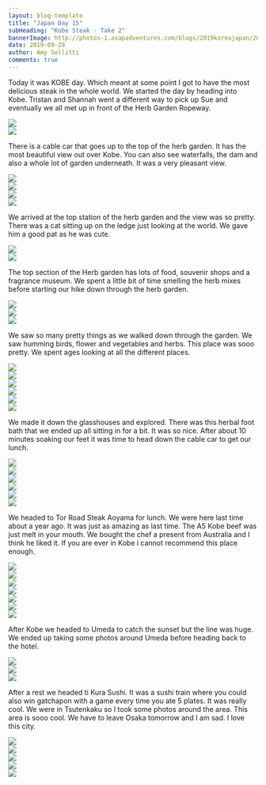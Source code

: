 ```yaml
---
layout: blog-template
title: "Japan Day 15"
subHeading: "Kobe Steak - Take 2"
bannerImage: http://photos-1.asapadventures.com/blogs/2019koreajapan/2019-09-28/IMG_2454.jpg_compressed.JPEG
date: 2019-09-28
author: Amy Sellitti
comments: true
---
```


Today it was KOBE day. Which meant at some point I got to have the most delicious steak in the whole world. We started the day by heading into Kobe. Tristan and Shannah went a different way to pick up Sue and eventually we all met up in front of the Herb Garden Ropeway.

<div class="center-image"><img src="http://photos-1.asapadventures.com/blogs/2019koreajapan/2019-09-28/IMG_20190928_091025.jpg_compressed.JPEG"/></div>
<div class="center-image"><img src="http://photos-1.asapadventures.com/blogs/2019koreajapan/2019-09-28/IMG_2430.jpg_compressed.JPEG"/></div>

There is a cable car that goes up to the top of the herb garden. It has the most beautiful view out over Kobe. You can also see waterfalls, the dam and also a whole lot of garden underneath. It was a very pleasant view.

<div class="center-image"><img src="http://photos-1.asapadventures.com/blogs/2019koreajapan/2019-09-28/IMG_20190928_105307.jpg_compressed.JPEG"/></div>
<div class="center-image"><img src="http://photos-1.asapadventures.com/blogs/2019koreajapan/2019-09-28/IMG_2433.jpg_compressed.JPEG"/></div>
<div class="center-image"><img src="http://photos-1.asapadventures.com/blogs/2019koreajapan/2019-09-28/IMG_2436.jpg_compressed.JPEG"/></div>
<div class="center-image"><img src="http://photos-1.asapadventures.com/blogs/2019koreajapan/2019-09-28/IMG_2437.jpg_compressed.JPEG"/></div>

We arrived at the top station of the herb garden and the view was so pretty. There was a cat sitting up on the ledge just looking at the world. We gave him a good pat as he was cute.

<div class="center-image"><img src="http://photos-1.asapadventures.com/blogs/2019koreajapan/2019-09-28/IMG_20190928_110041.jpg_compressed.JPEG"/></div>
<div class="center-image"><img src="http://photos-1.asapadventures.com/blogs/2019koreajapan/2019-09-28/IMG_20190928_110332.jpg_compressed.JPEG"/></div>

The top section of the Herb garden has lots of food, souvenir shops and a fragrance museum. We spent a little bit of time smelling the herb mixes before starting our hike down through the herb garden.

<div class="center-image"><img src="http://photos-1.asapadventures.com/blogs/2019koreajapan/2019-09-28/IMG_20190928_111058.jpg_compressed.JPEG"/></div>
<div class="center-image"><img src="http://photos-1.asapadventures.com/blogs/2019koreajapan/2019-09-28/IMG_2448.jpg_compressed.JPEG"/></div>
<div class="center-image"><img src="http://photos-1.asapadventures.com/blogs/2019koreajapan/2019-09-28/IMG_2452.jpg_compressed.JPEG"/></div>

We saw so many pretty things as we walked down through the garden. We saw humming birds, flower and vegetables and herbs. This place was sooo pretty. We spent ages looking at all the different places.

<div class="center-image"><img src="http://photos-1.asapadventures.com/blogs/2019koreajapan/2019-09-28/IMG_2454.jpg_compressed.JPEG"/></div>
<div class="center-image"><img src="http://photos-1.asapadventures.com/blogs/2019koreajapan/2019-09-28/IMG_2461.jpg_compressed.JPEG"/></div>
<div class="center-image"><img src="http://photos-1.asapadventures.com/blogs/2019koreajapan/2019-09-28/IMG_20190928_113854.jpg_compressed.JPEG"/></div>
<div class="center-image"><img src="http://photos-1.asapadventures.com/blogs/2019koreajapan/2019-09-28/IMG_2469.jpg_compressed.JPEG"/></div>
<div class="center-image"><img src="http://photos-1.asapadventures.com/blogs/2019koreajapan/2019-09-28/IMG_2471.jpg_compressed.JPEG"/></div>
<div class="center-image"><img src="http://photos-1.asapadventures.com/blogs/2019koreajapan/2019-09-28/IMG_2481.jpg_compressed.JPEG"/></div>

We made it down the glasshouses and explored. There was this herbal foot bath that we ended up all sitting in for a bit. It was so nice. After about 10 minutes soaking our feet it was time to head down the cable car to get our lunch.

<div class="center-image"><img src="http://photos-1.asapadventures.com/blogs/2019koreajapan/2019-09-28/IMG_2494.jpg_compressed.JPEG"/></div>
<div class="center-image"><img src="http://photos-1.asapadventures.com/blogs/2019koreajapan/2019-09-28/IMG_2489.jpg_compressed.JPEG"/></div>
<div class="center-image"><img src="http://photos-1.asapadventures.com/blogs/2019koreajapan/2019-09-28/IMG_2483.jpg_compressed.JPEG"/></div>
<div class="center-image"><img src="http://photos-1.asapadventures.com/blogs/2019koreajapan/2019-09-28/IMG_20190928_120201.jpg_compressed.JPEG"/></div>
<div class="center-image"><img src="http://photos-1.asapadventures.com/blogs/2019koreajapan/2019-09-28/IMG_20190928_120340.jpg_compressed.JPEG"/></div>
<div class="center-image"><img src="http://photos-1.asapadventures.com/blogs/2019koreajapan/2019-09-28/IMG_2498.jpg_compressed.JPEG"/></div>

We headed to Tor Road Steak Aoyama for lunch. We were here last time about a year ago. It was just as amazing as last time. The A5 Kobe beef was just melt in your mouth. We bought the chef a present from Australia and I think he liked it. If you are ever in Kobe i cannot recommend this place enough.

<div class="center-image"><img src="http://photos-1.asapadventures.com/blogs/2019koreajapan/2019-09-28/IMG_20190928_131703.jpg_compressed.JPEG"/></div>
<div class="center-image"><img src="http://photos-1.asapadventures.com/blogs/2019koreajapan/2019-09-28/IMG_20190928_133622.jpg_compressed.JPEG"/></div>
<div class="center-image"><img src="http://photos-1.asapadventures.com/blogs/2019koreajapan/2019-09-28/IMG_20190928_134442.jpg_compressed.JPEG"/></div>
<div class="center-image"><img src="http://photos-1.asapadventures.com/blogs/2019koreajapan/2019-09-28/IMG_20190928_141000.jpg_compressed.JPEG"/></div>
<div class="center-image"><img src="http://photos-1.asapadventures.com/blogs/2019koreajapan/2019-09-28/IMG_2507.jpg_compressed.JPEG"/></div>
<div class="center-image"><img src="http://photos-1.asapadventures.com/blogs/2019koreajapan/2019-09-28/IMG_2520.jpg_compressed.JPEG"/></div>
<div class="center-image"><img src="http://photos-1.asapadventures.com/blogs/2019koreajapan/2019-09-28/IMG_2523.jpg_compressed.JPEG"/></div>

After Kobe we headed to Umeda to catch the sunset but the line was huge. We ended up taking some photos around Umeda before heading back to the hotel.

<div class="center-image"><img src="http://photos-1.asapadventures.com/blogs/2019koreajapan/2019-09-28/IMG_2533.jpg_compressed.JPEG"/></div>
<div class="center-image"><img src="http://photos-1.asapadventures.com/blogs/2019koreajapan/2019-09-28/IMG_2541.jpg_compressed.JPEG"/></div>
<div class="center-image"><img src="http://photos-1.asapadventures.com/blogs/2019koreajapan/2019-09-28/IMG_2545.jpg_compressed.JPEG"/></div>

After a rest we headed ti Kura Sushi. It was a sushi train where you could also win gatchapon with a game every time you ate 5 plates. It was really cool. We were in Tsutenkaku so I took some photos around the area. This area is sooo cool. We have to leave Osaka tomorrow and I am sad. I love this city.

<div class="center-image"><img src="http://photos-1.asapadventures.com/blogs/2019koreajapan/2019-09-28/IMG_2550.jpg_compressed.JPEG"/></div>
<div class="center-image"><img src="http://photos-1.asapadventures.com/blogs/2019koreajapan/2019-09-28/IMG_2551.jpg_compressed.JPEG"/></div>
<div class="center-image"><img src="http://photos-1.asapadventures.com/blogs/2019koreajapan/2019-09-28/IMG_2552.jpg_compressed.JPEG"/></div>
<div class="center-image"><img src="http://photos-1.asapadventures.com/blogs/2019koreajapan/2019-09-28/IMG_2560.jpg_compressed.JPEG"/></div>
<div class="center-image"><img src="http://photos-1.asapadventures.com/blogs/2019koreajapan/2019-09-28/IMG_2563.jpg_compressed.JPEG"/></div>
